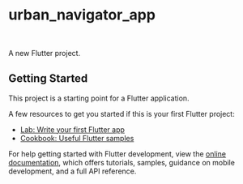 # urban_navigator_app
<img scr = "https://github.com/S-Rathore25/urban_navigator_app/blob/master/Screenshot%202025-07-26%20214545.png">
<img scr = "https://github.com/S-Rathore25/urban_navigator_app/blob/master/Screenshot%202025-07-26%20214545.png">
<img scr = "https://github.com/S-Rathore25/urban_navigator_app/blob/master/Screenshot%202025-07-26%20214545.png">
<img scr = "https://github.com/S-Rathore25/urban_navigator_app/blob/master/Screenshot%202025-07-26%20214545.png">
<img scr = "https://github.com/S-Rathore25/urban_navigator_app/blob/master/Screenshot%202025-07-26%20214545.png">
<img scr = "https://github.com/S-Rathore25/urban_navigator_app/blob/master/Screenshot%202025-07-26%20214545.png">


A new Flutter project.

## Getting Started

This project is a starting point for a Flutter application.

A few resources to get you started if this is your first Flutter project:

- [Lab: Write your first Flutter app](https://docs.flutter.dev/get-started/codelab)
- [Cookbook: Useful Flutter samples](https://docs.flutter.dev/cookbook)

For help getting started with Flutter development, view the
[online documentation](https://docs.flutter.dev/), which offers tutorials,
samples, guidance on mobile development, and a full API reference.
